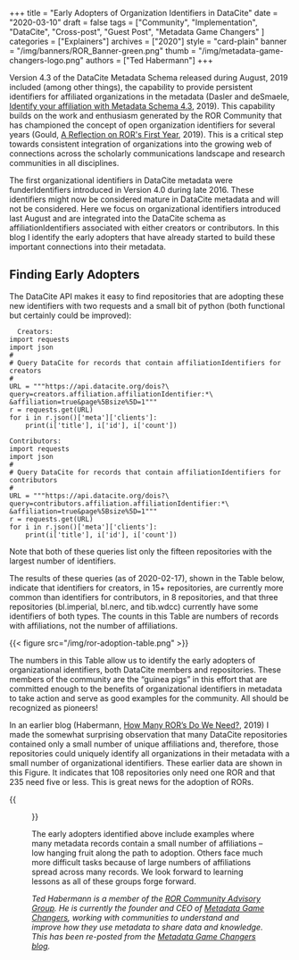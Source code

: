 +++
title = "Early Adopters of Organization Identifiers in DataCite"
date = "2020-03-10"
draft = false
tags = ["Community", "Implementation", "DataCite", "Cross-post", "Guest Post", "Metadata Game Changers" ]
categories = ["Explainers"]
archives = ["2020"]
style = "card-plain"
banner = "/img/banners/ROR_Banner-green.png"
thumb = "/img/metadata-game-changers-logo.png"
authors = ["Ted Habermann"]
+++

Version 4.3 of the DataCite Metadata Schema released during August, 2019 included (among other things), the capability to provide persistent identifiers for affiliated organizations in the metadata (Dasler and deSmaele, [Identify your affiliation with Metadata Schema 4.3](https://blog.datacite.org/identify-your-affiliation-with-metadata-schema-4-3/), 2019). This capability builds on the work and enthusiasm generated by the ROR Community that has championed the concept of open organization identifiers for several years (Gould, [A Reflection on ROR's First Year](https://ror.org/blog/2019-12-17-year-in-review/), 2019). This is a critical step towards consistent integration of organizations into the growing web of connections across the scholarly communications landscape and research communities in all disciplines.

The first organizational identifiers in DataCite metadata were funderIdentifiers introduced in Version 4.0 during late 2016. These identifiers might now be considered mature in DataCite metadata and will not be considered.  Here we focus on organizational identifiers introduced last August and are integrated into the DataCite schema as affiliationIdentifiers associated with either creators or contributors. In this blog I identify the early adopters that have already started to build these important connections into their metadata.

## Finding Early Adopters
The DataCite API makes it easy to find repositories that are adopting these new identifiers with two requests and a small bit of python (both functional but certainly could be improved):

```
  Creators:
import requests
import json
#
# Query DataCite for records that contain affiliationIdentifiers for creators
#
URL = """https://api.datacite.org/dois?\
query=creators.affiliation.affiliationIdentifier:*\
&affiliation=true&page%5Bsize%5D=1"""
r = requests.get(URL)
for i in r.json()['meta']['clients']:
    print(i['title'], i['id'], i['count'])

Contributors:
import requests
import json
#
# Query DataCite for records that contain affiliationIdentifiers for contributors
#
URL = """https://api.datacite.org/dois?\
query=contributors.affiliation.affiliationIdentifier:*\
&affiliation=true&page%5Bsize%5D=1"""
r = requests.get(URL)
for i in r.json()['meta']['clients']:
    print(i['title'], i['id'], i['count'])
```
Note that both of these queries list only the fifteen repositories with the largest number of identifiers.

The results of these queries (as of 2020-02-17), shown in the Table below, indicate that identifiers for creators, in 15+ repositories, are currently more common than identifiers for contributors, in 8 repositories, and that three repositories (bl.imperial, bl.nerc, and tib.wdcc) currently have some identifiers of both types. The counts in this Table are numbers of records with affiliations, not the number of affiliations.

{{< figure src="/img/ror-adoption-table.png" >}}

The numbers in this Table allow us to identify the early adopters of organizational identifiers, both DataCite members and repositories. These members of the community are the “guinea pigs” in this effort that are committed enough to the benefits of organizational identifiers in metadata to take action and serve as good examples for the community. All should be recognized as pioneers!

In an earlier blog (Habermann, [How Many ROR’s Do We Need?](https://metadatagamechangers.com/blog/2019/11/10/how-many-rors-do-we-need), 2019) I made the somewhat surprising observation that many DataCite repositories contained only a small number of unique affiliations and, therefore, those repositories could uniquely identify all organizations in their metadata with a small number of organizational identifiers. These earlier data are shown in this Figure. It indicates that 108 repositories only need one ROR and that 235 need five or less. This is great news for the adoption of RORs.

{{<figure src="/img/ror-adoption-chart.png" >}}

The early adopters identified above include examples where many metadata records contain a small number of affiliations – low hanging fruit along the path to adoption. Others face much more difficult tasks because of large numbers of affiliations spread across many records. We look forward to learning lessons as all of these groups forge forward.

*Ted Habermann is a member of the [ROR Community Advisory Group](/supporters#ror-community-advisors). He is currently the founder and CEO of [Metadata Game Changers](https://metadatagamechangers.com), working with communities to understand and improve how they use metadata to share data and knowledge. This has been re-posted from the [Metadata Game Changers blog](https://metadatagamechangers.com/blog/2020/3/5/early-adopters-of-organizational-identifiers).*
